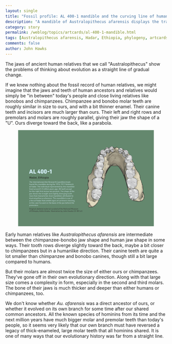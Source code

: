 ```yaml
---
layout: single
title: "Fossil profile: AL 400-1 mandible and the curving line of human evolution"
description: "A mandible of Australopithecus afarensis displays the traits that set this early hominin apart from both today's humans and chimpanzees and bonobos."
category: story
permalink: /weblog/topics/artcards/al-400-1-mandible.html
tags: [Australopithecus afarensis, Hadar, Ethiopia, phylogeny, artcards]
comments: false
author: John Hawks
---
```


The jaws of ancient human relatives that we call "Australopithecus" show the problems of thinking about evolution as a straight line of gradual change. 

If we knew nothing about the fossil record of human relatives, we might imagine that the jaws and teeth of human ancestors and relatives would simply be "in between" today's people and close living relatives like bonobos and chimpanzees. Chimpanzee and bonobo molar teeth are roughly similar in size to ours, and with a bit thinner enamel. Their canine teeth and incisors are much larger than ours. Their left and right rows and premolars and molars are roughly parallel, giving their jaw the shape of a "U". Ours diverge toward the back, like a parabola. 


<figure>
<img src="/images/al-400-1-mandible-artcard-2021.png" alt="AL 400-1 mandible" />
</figure>

Early human relatives like <em>Australopithecus afarensis</em> are intermediate between the chimpanzee-bonobo jaw shape and human jaw shape in some ways. Their tooth rows diverge slightly toward the back, maybe a bit closer to chimpanzees but in a humanlike direction. Their canine teeth are quite a lot smaller than chimpanzee and bonobo canines, though still a bit large compared to humans. 

But their molars are almost twice the size of either ours or chimpanzees. They've gone off in their own evolutionary direction. Along with that large size comes a complexity in form, especially in the second and third molars. The bone of their jaws is much thicker and deeper than either humans or chimpanzees, too. 

We don't know whether <em>Au. afarensis</em> was a direct ancestor of ours, or whether it evolved on its own branch for some time after our shared common ancestors. All the known species of hominins from its time and the next million years have much bigger molar and premolar teeth than today's people, so it seems very likely that our own branch must have reversed a legacy of thick-enameled, large molar teeth that all hominins shared. It is one of many ways that our evolutionary history was far from a straight line. 